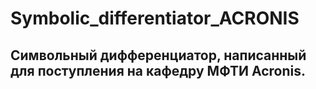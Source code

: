 # Symbolic_differentiator_ACRONIS
## Символьный дифференциатор, написанный для поступления на кафедру МФТИ Acronis.
